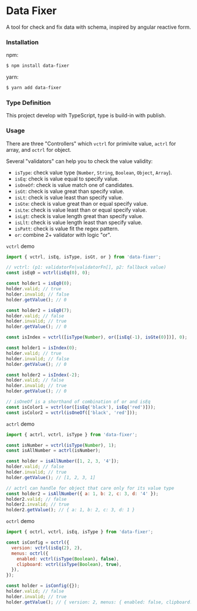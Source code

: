 # Data Fixer

A tool for check and fix data with schema, inspired by angular reactive form.

### Installation

npm:

```bash
$ npm install data-fixer
```

yarn:

```bash
$ yarn add data-fixer
```

### Type Definition

This project develop with TypeScript, type is build-in with publish.

### Usage

There are three "Controllers" which `vctrl` for primivite value, `actrl` for array, and `octrl` for object.

Several "validators" can help you to check the value validity:

- `isType`: check value type (`Number`, `String`, `Boolean`, `Object`, `Array`).
- `isEq`: check is value equal to specify value.
- `isOneOf`: check is value match one of candidates.
- `isGt`: check is value great than specify value.
- `isLt`: check is value least than specify value.
- `isGte`: check is value great than or equal specify value.
- `isLte`: check is value least than or equal specify value.
- `isLgt`: check is value length great than specify value.
- `isLlt`: check is value length least than specify value.
- `isPatt`: check is value fit the regex pattern.
- `or`: combine 2+ validator with logic "or".

`vctrl` demo

```javascript
import { vctrl, isEq, isType, isGt, or } from 'data-fixer';

// vctrl: (p1: validatorFn|validatorFn[], p2: fallback value)
const isEq0 = vctrl(isEq(0), 0);

const holder1 = isEq0(0);
holder.valid; // true
holder.invalid; // false
holder.getValue(); // 0

const holder2 = isEq0(7);
holder.valid; // false
holder.invalid; // true
holder.getValue(); // 0

const isIndex = vctrl([isType(Number), or([isEq(-1), isGte(0)])], 0);

const holder1 = isIndex(0);
holder.valid; // true
holder.invalid; // false
holder.getValue(); // 0

const holder2 = isIndex(-2);
holder.valid; // false
holder.invalid; // true
holder.getValue(); // 0

// isOneOf is a shorthand of combination of or and isEq
const isColor1 = vctrl(or([isEq('black'), isEq('red')]));
const isColor2 = vctrl(isOneOf(['black', 'red']));
```

`actrl` demo

```javascript
import { actrl, vctrl, isType } from 'data-fixer';

const isNumber = vctrl(isType(Number), 1);
const isAllNumber = actrl(isNumber);

const holder = isAllNumber([1, 2, 3, '4']);
holder.valid; // false
holder.invalid; // true
holder.getValue(); // [1, 2, 3, 1]

// actrl can handle for object that care only for its value type
const holder2 = isAllNumber({ a: 1, b: 2, c: 3, d: '4' });
holder2.valid; // false
holder2.invalid; // true
holder2.getValue(); // { a: 1, b: 2, c: 3, d: 1 }
```

`octrl` demo

```javascript
import { octrl, vctrl, isEq, isType } from 'data-fixer';

const isConfig = octrl({
  version: vctrl(isEq(2), 2),
  menus: octrl({
    enabled: vctrl(isType(Boolean), false),
    clipboard: vctrl(isType(Boolean), true),
  }),
});

const holder = isConfig({});
holder.valid; // false
holder.invalid; // true
holder.getValue(); // { version: 2, menus: { enabled: false, clipboard: true } }
```
